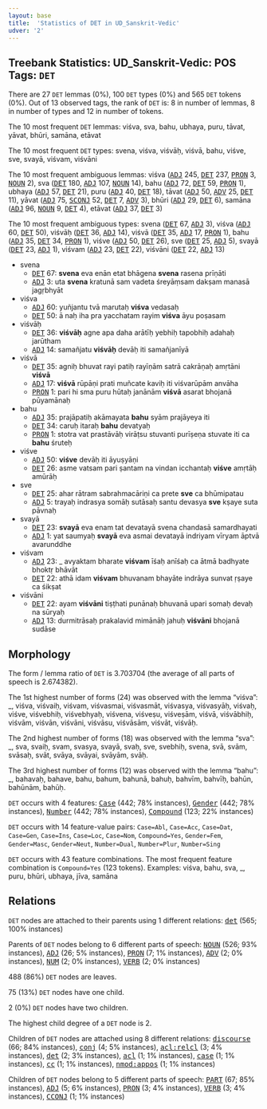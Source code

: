 ```yaml
---
layout: base
title:  'Statistics of DET in UD_Sanskrit-Vedic'
udver: '2'
---
```


## Treebank Statistics: UD_Sanskrit-Vedic: POS Tags: `DET`

There are 27 `DET` lemmas (0%), 100 `DET` types (0%) and 565 `DET` tokens (0%).
Out of 13 observed tags, the rank of `DET` is: 8 in number of lemmas, 8 in number of types and 12 in number of tokens.

The 10 most frequent `DET` lemmas: viśva, sva, bahu, ubhaya, puru, tāvat, yāvat, bhūri, samāna, etāvat

The 10 most frequent `DET` types:  svena, viśva, viśvāḥ, viśvā, bahu, viśve, sve, svayā, viśvam, viśvāni

The 10 most frequent ambiguous lemmas: viśva (<tt><a href="sa_vedic-pos-ADJ.html">ADJ</a></tt> 245, <tt><a href="sa_vedic-pos-DET.html">DET</a></tt> 237, <tt><a href="sa_vedic-pos-PRON.html">PRON</a></tt> 3, <tt><a href="sa_vedic-pos-NOUN.html">NOUN</a></tt> 2), sva (<tt><a href="sa_vedic-pos-DET.html">DET</a></tt> 180, <tt><a href="sa_vedic-pos-ADJ.html">ADJ</a></tt> 107, <tt><a href="sa_vedic-pos-NOUN.html">NOUN</a></tt> 14), bahu (<tt><a href="sa_vedic-pos-ADJ.html">ADJ</a></tt> 72, <tt><a href="sa_vedic-pos-DET.html">DET</a></tt> 59, <tt><a href="sa_vedic-pos-PRON.html">PRON</a></tt> 1), ubhaya (<tt><a href="sa_vedic-pos-ADJ.html">ADJ</a></tt> 57, <tt><a href="sa_vedic-pos-DET.html">DET</a></tt> 21), puru (<tt><a href="sa_vedic-pos-ADJ.html">ADJ</a></tt> 40, <tt><a href="sa_vedic-pos-DET.html">DET</a></tt> 18), tāvat (<tt><a href="sa_vedic-pos-ADJ.html">ADJ</a></tt> 50, <tt><a href="sa_vedic-pos-ADV.html">ADV</a></tt> 25, <tt><a href="sa_vedic-pos-DET.html">DET</a></tt> 11), yāvat (<tt><a href="sa_vedic-pos-ADJ.html">ADJ</a></tt> 75, <tt><a href="sa_vedic-pos-SCONJ.html">SCONJ</a></tt> 52, <tt><a href="sa_vedic-pos-DET.html">DET</a></tt> 7, <tt><a href="sa_vedic-pos-ADV.html">ADV</a></tt> 3), bhūri (<tt><a href="sa_vedic-pos-ADJ.html">ADJ</a></tt> 29, <tt><a href="sa_vedic-pos-DET.html">DET</a></tt> 6), samāna (<tt><a href="sa_vedic-pos-ADJ.html">ADJ</a></tt> 96, <tt><a href="sa_vedic-pos-NOUN.html">NOUN</a></tt> 9, <tt><a href="sa_vedic-pos-DET.html">DET</a></tt> 4), etāvat (<tt><a href="sa_vedic-pos-ADJ.html">ADJ</a></tt> 37, <tt><a href="sa_vedic-pos-DET.html">DET</a></tt> 3)

The 10 most frequent ambiguous types:  svena (<tt><a href="sa_vedic-pos-DET.html">DET</a></tt> 67, <tt><a href="sa_vedic-pos-ADJ.html">ADJ</a></tt> 3), viśva (<tt><a href="sa_vedic-pos-ADJ.html">ADJ</a></tt> 60, <tt><a href="sa_vedic-pos-DET.html">DET</a></tt> 50), viśvāḥ (<tt><a href="sa_vedic-pos-DET.html">DET</a></tt> 36, <tt><a href="sa_vedic-pos-ADJ.html">ADJ</a></tt> 14), viśvā (<tt><a href="sa_vedic-pos-DET.html">DET</a></tt> 35, <tt><a href="sa_vedic-pos-ADJ.html">ADJ</a></tt> 17, <tt><a href="sa_vedic-pos-PRON.html">PRON</a></tt> 1), bahu (<tt><a href="sa_vedic-pos-ADJ.html">ADJ</a></tt> 35, <tt><a href="sa_vedic-pos-DET.html">DET</a></tt> 34, <tt><a href="sa_vedic-pos-PRON.html">PRON</a></tt> 1), viśve (<tt><a href="sa_vedic-pos-ADJ.html">ADJ</a></tt> 50, <tt><a href="sa_vedic-pos-DET.html">DET</a></tt> 26), sve (<tt><a href="sa_vedic-pos-DET.html">DET</a></tt> 25, <tt><a href="sa_vedic-pos-ADJ.html">ADJ</a></tt> 5), svayā (<tt><a href="sa_vedic-pos-DET.html">DET</a></tt> 23, <tt><a href="sa_vedic-pos-ADJ.html">ADJ</a></tt> 1), viśvam (<tt><a href="sa_vedic-pos-ADJ.html">ADJ</a></tt> 23, <tt><a href="sa_vedic-pos-DET.html">DET</a></tt> 22), viśvāni (<tt><a href="sa_vedic-pos-DET.html">DET</a></tt> 22, <tt><a href="sa_vedic-pos-ADJ.html">ADJ</a></tt> 13)


* svena
  * <tt><a href="sa_vedic-pos-DET.html">DET</a></tt> 67: <b>svena</b> eva enān etat bhāgena <b>svena</b> rasena prīṇāti
  * <tt><a href="sa_vedic-pos-ADJ.html">ADJ</a></tt> 3: uta <b>svena</b> kratunā sam vadeta śreyāṃsam dakṣam manasā jagṛbhyāt
* viśva
  * <tt><a href="sa_vedic-pos-ADJ.html">ADJ</a></tt> 60: yuñjantu tvā marutaḥ <b>viśva</b> vedasaḥ
  * <tt><a href="sa_vedic-pos-DET.html">DET</a></tt> 50: ā naḥ iha pra yacchatam rayim <b>viśva</b> āyu poṣasam
* viśvāḥ
  * <tt><a href="sa_vedic-pos-DET.html">DET</a></tt> 36: <b>viśvāḥ</b> agne apa daha arātīḥ yebhiḥ tapobhiḥ adahaḥ jarūtham
  * <tt><a href="sa_vedic-pos-ADJ.html">ADJ</a></tt> 14: samañjatu <b>viśvāḥ</b> devāḥ iti samañjanīyā
* viśvā
  * <tt><a href="sa_vedic-pos-DET.html">DET</a></tt> 35: agniḥ bhuvat rayi patiḥ rayīṇām satrā cakrāṇaḥ amṛtāni <b>viśvā</b>
  * <tt><a href="sa_vedic-pos-ADJ.html">ADJ</a></tt> 17: <b>viśvā</b> rūpāṇi prati muñcate kaviḥ iti viśvarūpām anvāha
  * <tt><a href="sa_vedic-pos-PRON.html">PRON</a></tt> 1: pari hi sma puru hūtaḥ janānām <b>viśvā</b> asarat bhojanā pūyamānaḥ
* bahu
  * <tt><a href="sa_vedic-pos-ADJ.html">ADJ</a></tt> 35: prajāpatiḥ akāmayata <b>bahu</b> syām prajāyeya iti
  * <tt><a href="sa_vedic-pos-DET.html">DET</a></tt> 34: caruḥ itaraḥ <b>bahu</b> devatyaḥ
  * <tt><a href="sa_vedic-pos-PRON.html">PRON</a></tt> 1: stotra vat prastāvāḥ virāṭsu stuvanti purīṣeṇa stuvate iti ca <b>bahu</b> śruteḥ
* viśve
  * <tt><a href="sa_vedic-pos-ADJ.html">ADJ</a></tt> 50: <b>viśve</b> devāḥ iti āyuṣyāṇi
  * <tt><a href="sa_vedic-pos-DET.html">DET</a></tt> 26: asme vatsam pari ṣantam na vindan icchantaḥ <b>viśve</b> amṛtāḥ amūrāḥ
* sve
  * <tt><a href="sa_vedic-pos-DET.html">DET</a></tt> 25: ahar rātram sabrahmacāriṇi ca prete <b>sve</b> ca bhūmipatau
  * <tt><a href="sa_vedic-pos-ADJ.html">ADJ</a></tt> 5: trayaḥ indrasya somāḥ sutāsaḥ santu devasya <b>sve</b> kṣaye suta pāvnaḥ
* svayā
  * <tt><a href="sa_vedic-pos-DET.html">DET</a></tt> 23: <b>svayā</b> eva enam tat devatayā svena chandasā samardhayati
  * <tt><a href="sa_vedic-pos-ADJ.html">ADJ</a></tt> 1: yat saumyaḥ <b>svayā</b> eva asmai devatayā indriyam vīryam āptvā avarunddhe
* viśvam
  * <tt><a href="sa_vedic-pos-ADJ.html">ADJ</a></tt> 23: _ avyaktam bharate <b>viśvam</b> īśaḥ anīśaḥ ca ātmā badhyate bhoktṛ bhāvāt
  * <tt><a href="sa_vedic-pos-DET.html">DET</a></tt> 22: athā idam <b>viśvam</b> bhuvanam bhayāte indrāya sunvat ṛṣaye ca śikṣat
* viśvāni
  * <tt><a href="sa_vedic-pos-DET.html">DET</a></tt> 22: ayam <b>viśvāni</b> tiṣṭhati punānaḥ bhuvanā upari somaḥ devaḥ na sūryaḥ
  * <tt><a href="sa_vedic-pos-ADJ.html">ADJ</a></tt> 13: durmitrāsaḥ prakalavid mimānāḥ jahuḥ <b>viśvāni</b> bhojanā sudāse

## Morphology

The form / lemma ratio of `DET` is 3.703704 (the average of all parts of speech is 2.674382).

The 1st highest number of forms (24) was observed with the lemma “viśva”: _, viśva, viśvaiḥ, viśvam, viśvasmai, viśvasmāt, viśvasya, viśvasyāḥ, viśvaḥ, viśve, viśvebhiḥ, viśvebhyaḥ, viśvena, viśveṣu, viśveṣām, viśvā, viśvābhiḥ, viśvām, viśvān, viśvāni, viśvāsu, viśvāsām, viśvāt, viśvāḥ.

The 2nd highest number of forms (18) was observed with the lemma “sva”: _, sva, svaiḥ, svam, svasya, svayā, svaḥ, sve, svebhiḥ, svena, svā, svām, svāsaḥ, svāt, svāya, svāyai, svāyām, svāḥ.

The 3rd highest number of forms (12) was observed with the lemma “bahu”: _, bahavaḥ, bahave, bahu, bahum, bahunā, bahuḥ, bahvīm, bahvīḥ, bahūn, bahūnām, bahūḥ.

`DET` occurs with 4 features: <tt><a href="sa_vedic-feat-Case.html">Case</a></tt> (442; 78% instances), <tt><a href="sa_vedic-feat-Gender.html">Gender</a></tt> (442; 78% instances), <tt><a href="sa_vedic-feat-Number.html">Number</a></tt> (442; 78% instances), <tt><a href="sa_vedic-feat-Compound.html">Compound</a></tt> (123; 22% instances)

`DET` occurs with 14 feature-value pairs: `Case=Abl`, `Case=Acc`, `Case=Dat`, `Case=Gen`, `Case=Ins`, `Case=Loc`, `Case=Nom`, `Compound=Yes`, `Gender=Fem`, `Gender=Masc`, `Gender=Neut`, `Number=Dual`, `Number=Plur`, `Number=Sing`

`DET` occurs with 43 feature combinations.
The most frequent feature combination is `Compound=Yes` (123 tokens).
Examples: viśva, bahu, sva, _, puru, bhūri, ubhaya, jīva, samāna


## Relations

`DET` nodes are attached to their parents using 1 different relations: <tt><a href="sa_vedic-dep-det.html">det</a></tt> (565; 100% instances)

Parents of `DET` nodes belong to 6 different parts of speech: <tt><a href="sa_vedic-pos-NOUN.html">NOUN</a></tt> (526; 93% instances), <tt><a href="sa_vedic-pos-ADJ.html">ADJ</a></tt> (26; 5% instances), <tt><a href="sa_vedic-pos-PRON.html">PRON</a></tt> (7; 1% instances), <tt><a href="sa_vedic-pos-ADV.html">ADV</a></tt> (2; 0% instances), <tt><a href="sa_vedic-pos-NUM.html">NUM</a></tt> (2; 0% instances), <tt><a href="sa_vedic-pos-VERB.html">VERB</a></tt> (2; 0% instances)

488 (86%) `DET` nodes are leaves.

75 (13%) `DET` nodes have one child.

2 (0%) `DET` nodes have two children.

The highest child degree of a `DET` node is 2.

Children of `DET` nodes are attached using 8 different relations: <tt><a href="sa_vedic-dep-discourse.html">discourse</a></tt> (66; 84% instances), <tt><a href="sa_vedic-dep-conj.html">conj</a></tt> (4; 5% instances), <tt><a href="sa_vedic-dep-acl-relcl.html">acl:relcl</a></tt> (3; 4% instances), <tt><a href="sa_vedic-dep-det.html">det</a></tt> (2; 3% instances), <tt><a href="sa_vedic-dep-acl.html">acl</a></tt> (1; 1% instances), <tt><a href="sa_vedic-dep-case.html">case</a></tt> (1; 1% instances), <tt><a href="sa_vedic-dep-cc.html">cc</a></tt> (1; 1% instances), <tt><a href="sa_vedic-dep-nmod-appos.html">nmod:appos</a></tt> (1; 1% instances)

Children of `DET` nodes belong to 5 different parts of speech: <tt><a href="sa_vedic-pos-PART.html">PART</a></tt> (67; 85% instances), <tt><a href="sa_vedic-pos-ADJ.html">ADJ</a></tt> (5; 6% instances), <tt><a href="sa_vedic-pos-PRON.html">PRON</a></tt> (3; 4% instances), <tt><a href="sa_vedic-pos-VERB.html">VERB</a></tt> (3; 4% instances), <tt><a href="sa_vedic-pos-CCONJ.html">CCONJ</a></tt> (1; 1% instances)

